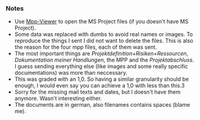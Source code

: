 ### Notes

* Use [Mpp-Viewer](https://www.seavusprojectviewer.com/online-project-viewer?cid=CMP-02144-G1P3V6&gclid=CjwKCAjwtYXmBRAOEiwAYsyl3H4s80TU68gvydkDb-jv4u5_x7cHFop8vqSc4KN4YvnVIWMXXF4oSRoCUPEQAvD_BwE) to open the MS Project files (if you doesn't have MS Project).
* Some data was replaced with dumbs to avoid real names or images. To reproduce the things I sent I did not want to delete the files. This is also the reason for the four mpp files, each of them was sent.
* The most important things are *Projektdefinition+Risiken+Ressourcen*, *Dokumentation meiner Handlungen*, the MPP and the *Projektabschluss*. I guess sending everything else (like images and some really specific documentations) was more than neccessary.
* This was graded with an 1,0. So having a similar granularity should be enough, I would even say you can achieve a 1,0 with less than this.3
* Sorry for the missing mail texts and dates, but I doesn't have them anymore. Wasn't interesting either.
* The documents are in german, also filenames contains spaces (blame me).
